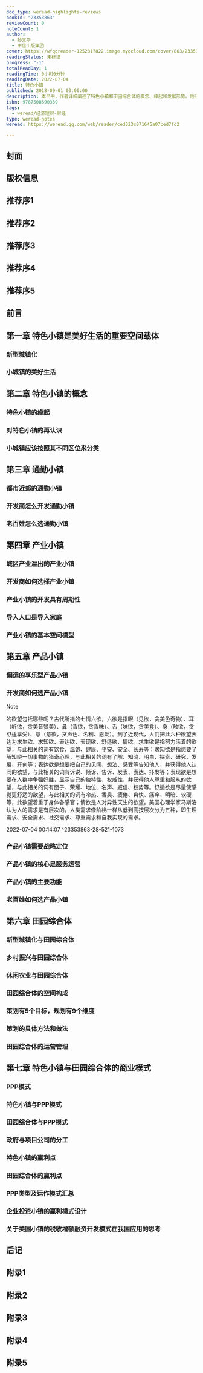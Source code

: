 ```yaml
---
doc_type: weread-highlights-reviews
bookId: "23353863"
reviewCount: 0
noteCount: 1
author:
  - 孙文华
  - 中信出版集团
cover: https://wfqqreader-1252317822.image.myqcloud.com/cover/863/23353863/t7_23353863.jpg
readingStatus: 未标记
progress: "-1"
totalReadDay: 1
readingTime: 0小时0分钟
readingDate: 2022-07-04
title: 特色小镇
published: 2018-09-01 00:00:00
description: 本书中，作者详细阐述了特色小镇和田园综合体的概念、缘起和发展形势。他把特色小镇划分为通勤小镇、产业小镇和产品小镇三类，并从开发商与投资者等不同的角度分析了在选择特色小镇时需要注意的问题，还详细阐述了特色小镇与田园综合体的商业模式以及PPP模式等重要问题，勾勒出了特色小镇和田园综合体在未来发展的大趋势。
isbn: 9787508690339
tags:
  - weread/经济理财-财经
type: weread-notes
weread: https://weread.qq.com/web/reader/ced323c071645a07ced7fd2

---
```



## 封面

## 版权信息

## 推荐序1

## 推荐序2

## 推荐序3

## 推荐序4

## 推荐序5

## 前言

## 第一章 特色小镇是美好生活的重要空间载体

### 新型城镇化

### 小城镇的美好生活

## 第二章 特色小镇的概念

### 特色小镇的缘起

### 对特色小镇的再认识

### 小城镇应该按照其不同区位来分类

## 第三章 通勤小镇

### 都市近郊的通勤小镇

### 开发商怎么开发通勤小镇

### 老百姓怎么选通勤小镇

## 第四章 产业小镇

### 城区产业溢出的产业小镇

### 开发商如何选择产业小镇

### 产业小镇的开发具有周期性

### 导入人口是导入家庭

### 产业小镇的基本空间模型

## 第五章 产品小镇

### 偏远的享乐型产品小镇

### 开发商如何选产品小镇

> [!NOTE] 
> 的欲望包括哪些呢？古代所指的七情六欲，六欲是指眼（见欲，贪美色奇物）、耳（听欲，贪美音赞美）、鼻（香欲，贪香味）、舌（味欲，贪美食）、身（触欲，贪舒适享受）、意（意欲，贪声色、名利、恩爱）。到了近现代，人们把此六种欲望表达为求生欲、求知欲、表达欲、表现欲、舒适欲、情欲。求生欲是指努力活着的欲望，与此相关的词有饮食、温饱、健康、平安、安全、长寿等；求知欲是指想要了解知晓一切事物的猎奇心理，与此相关的词有了解、知晓、明白、探索、研究、发展、开创等；表达欲是想要把自己的见闻、想法、感受等告知他人，并获得他人认同的欲望，与此相关的词有诉说、倾诉、告诉、发表、表达、抒发等；表现欲是想要在人群中争强好胜，显示自己的独特性、权威性，并获得他人尊重和服从的欲望，与此相关的词有面子、荣耀、地位、名声、威信、权势等。舒适欲是尽量使感觉更舒适的欲望，与此相关的词有冷热、香臭、疲倦、爽快、痛痒、明暗、软硬等，此欲望着重于身体各感官；情欲是人对异性天生的欲望。美国心理学家马斯洛认为人的需求是有层次的，人类需求像阶梯一样从低到高按层次分为五种，即生理需求、安全需求、社交需求、尊重需求和自我实现的需求。
> 
> 2022-07-04 00:14:07 ^23353863-28-521-1073

### 产品小镇需要战略定位

### 产品小镇的核心是服务运营

### 产品小镇的主要功能

### 老百姓如何选产品小镇

## 第六章 田园综合体

### 新型城镇化与田园综合体

### 乡村振兴与田园综合体

### 休闲农业与田园综合体

### 田园综合体的空间构成

### 策划有5个目标，规划有9个维度

### 策划的具体方法和做法

### 田园综合体的运营管理

## 第七章 特色小镇与田园综合体的商业模式

### PPP模式

### 特色小镇与PPP模式

### 田园综合体与PPP模式

### 政府与项目公司的分工

### 特色小镇的赢利点

### 田园综合体的赢利点

### PPP类型及运作模式汇总

### 企业投资小镇的赢利模式设计

### 关于美国小镇的税收增额融资开发模式在我国应用的思考

## 后记

## 附录1

## 附录2

## 附录3

## 附录4

## 附录5

